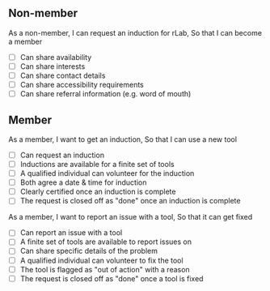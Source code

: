 ## Non-member

As a non-member,
I can request an induction for rLab,
So that I can become a member

- [ ] Can share availability
- [ ] Can share interests
- [ ] Can share contact details
- [ ] Can share accessibility requirements
- [ ] Can share referral information (e.g. word of mouth)

## Member

As a member,
I want to get an induction, 
So that I can use a new tool

- [ ] Can request an induction
- [ ] Inductions are available for a finite set of tools
- [ ] A qualified individual can volunteer for the induction 
- [ ] Both agree a date & time for induction
- [ ] Clearly certified once an induction is complete
- [ ] The request is closed off as "done" once an induction is complete

As a member,
I want to report an issue with a tool,
So that it can get fixed

- [ ] Can report an issue with a tool
- [ ] A finite set of tools are available to report issues on
- [ ] Can share specific details of the problem
- [ ] A qualified individual can volunteer to fix the tool
- [ ] The tool is flagged as "out of action" with a reason
- [ ] The request is closed off as "done" once a tool is fixed
